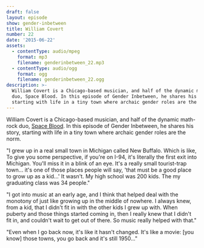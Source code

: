 ```yaml
---
draft: false
layout: episode
show: gender-inbetween
title: William Covert
number: 22
date: '2015-06-22'
assets:
  - contentType: audio/mpeg
    format: mp3
    filename: genderinbetween_22.mp3
  - contentType: audio/ogg
    format: ogg
    filename: genderinbetween_22.ogg
description: >-
  William Covert is a Chicago-based musician, and half of the dynamic math-rock
  duo, Space Blood. In this episode of Gender Inbetween, he shares his story,
  starting with life in a tiny town where archaic gender roles are the norm.
---
```

William Covert is a Chicago-based musician, and half of the dynamic math-rock duo, [Space Blood](https://spaceblood.bandcamp.com). In this episode of Gender Inbetween, he shares his story, starting with life in a tiny town where archaic gender roles are the norm.

"I grew up in a real small town in Michigan called New Buffalo. Which is like, To give you some perspective, if you're on I-94, it's literally the first exit into Michigan. You'll miss it in a blink of an eye. It's a really small tourist-trap town... it's one of those places people will say, 'that must be a good place to grow up as a kid...' It wasn't. My high school was 200 kids. The my graduating class was 34 people."

"I got into music at an early age, and I think that helped deal with the monotony of just like growing up in the middle of nowhere. I always knew, from a kid, that I didn't fit in with the other kids I grew up with. When puberty and those things started coming in, then I really knew that I didn't fit in, and couldn't wait to get out of there. So music really helped with that."

"Even when I go back now, it's like it hasn't changed. It's like a movie: [you know] those towns, you go back and it's still 1950..."